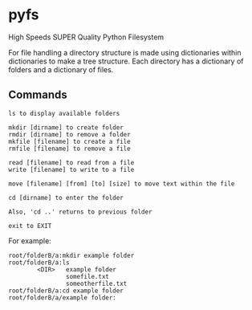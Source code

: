 # pyfs

High Speeds SUPER Quality Python Filesystem

For file handling a directory structure is made using dictionaries within dictionaries to make a tree structure. Each directory has a dictionary of folders and a dictionary of files.

## Commands

```
ls to display available folders

mkdir [dirname] to create folder
rmdir [dirname] to remove a folder
mkfile [filename] to create a file
rmfile [filename] to remove a file

read [filename] to read from a file
write [filename] to write to a file

move [filename] [from] [to] [size] to move text within the file

cd [dirname] to enter the folder

Also, 'cd ..' returns to previous folder

exit to EXIT
```
For example:
```
root/folderB/a:mkdir example folder
root/folderB/a:ls
        <DIR>   example folder
                somefile.txt
                someotherfile.txt
root/folderB/a:cd example folder
root/folderB/a/example folder:
```